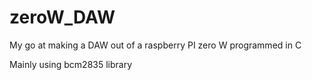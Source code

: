 # zeroW_DAW
My go at making a DAW out of a raspberry PI zero W programmed in C

Mainly using bcm2835 library
